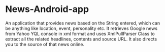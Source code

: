 # News-Android-app
An application that provides news based on the String entered, which can be anything like location, event, personality etc.
It retrieves Google news from Yahoo YQL console in xml format and uses XmlPullParser Class to extract all the related headlines, contents and source URL. It also directs you to the source of that news online.

